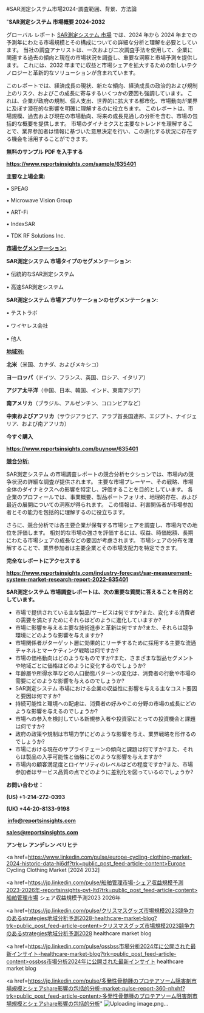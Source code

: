 #SAR測定システム市場2024-調査範囲、背景、方法論

"<strong>SAR測定システム 市場概要 2024-2032</strong>

グローバル レポート <a href=https://www.reportsinsights.com/sample/635401>SAR測定システム 市場</a> では、2024 年から 2024 年までの予測年にわたる市場規模とその構成についての詳細な分析と理解を必要としています。 当社の調査アナリストは、一次および二次調査手法を使用して、企業に関連する過去の傾向と現在の市場状況を調査し、重要な洞察と市場予測を提供します。 これには、2032 年までに収益と市場シェアを拡大​​するための新しいテクノロジーと革新的なソリューションが含まれています。

このレポートでは、経済成長の現状、新たな傾向、経済成長の政治的および規制上のリスク、およびこの成長に寄与するいくつかの要因も強調しています。 これは、企業が政府の規制、個人支出、世界的に拡大する都市化、市場動向が業界に及ぼす潜在的な影響を明確に理解するのに役立ちます。 このレポートは、市場規模、過去および現在の市場動向、将来の成長見通しの分析を含む、市場の包括的な概要を提供します。 市場のダイナミクスと主要なトレンドを理解することで、業界参加者は情報に基づいた意思決定を行い、この進化する状況に存在する機会を活用することができます。

<strong><b>無料のサンプル PDF を入手する</b></strong>

<a href=https://www.reportsinsights.com/sample/635401><strong><u>https://www.reportsinsights.com/sample/635401</u></strong></a>

<strong>主要な上場企業:</strong>

• SPEAG

• Microwave Vision Group

• ART-Fi

• IndexSAR

• TDK RF Solutions Inc.

<strong><u>市場セグメンテーション</u></strong><strong><u>:</u></strong>

<strong>SAR測定システム 市場タイプのセグメンテーション:</strong>

• 伝統的なSAR測定システム

• 高速SAR測定システム

<strong>SAR測定システム 市場アプリケーションのセグメンテーション:</strong>

• テストラボ

• ワイヤレス会社

• 他人

<strong><u>地域別</u></strong><strong><u>:</u></strong>

<strong>北米</strong>（米国、カナダ、およびメキシコ）

<strong>ヨーロッパ</strong>（ドイツ、フランス、英国、ロシア、イタリア）

<strong>アジア太平洋</strong>（中国、日本、韓国、インド、東南アジア）

<strong>南アメリカ</strong>（ブラジル、アルゼンチン、コロンビアなど）

<strong>中東およびアフリカ</strong>（サウジアラビア、アラブ首長国連邦、エジプト、ナイジェリア、および南アフリカ）

<strong>今すぐ購入</strong>

<a href=https://www.reportsinsights.com/buynow/635401><strong><u>https://www.reportsinsights.com/buynow/635401</u></strong></a>

<strong><u>競合分析:</u></strong>

SAR測定システム の市場調査レポートの競合分析セクションでは、市場内の競争状況の詳細な調査が提供されます。 主要な市場プレーヤー、その戦略、市場全体のダイナミクスへの影響を特定し、評価することを目的としています。 各企業のプロフィールでは、事業概要、製品ポートフォリオ、地理的存在、および最近の展開についての洞察が得られます。 この情報は、利害関係者が市場参加者とその能力を包括的に理解するのに役立ちます。

さらに、競合分析では各主要企業が保有する市場シェアを調査し、市場内での地位を評価します。 相対的な市場の強さを評価するには、収益、時価総額、長期にわたる市場シェアの成長などの要因が考慮されます。 市場シェアの分布を理解することで、業界参加者は主要企業とその市場支配力を特定できます。

<strong>完全なレポートにアクセスする</strong>

<a href=https://www.reportsinsights.com/industry-forecast/sar-measurement-system-market-research-report-2022-635401><strong><u><b>https://www.reportsinsights.com/industry-forecast/sar-measurement-system-market-research-report-2022-635401</b></u></strong></a>

<strong><b>SAR測定システム 市場調査レポートは、次の重要な質問に答えることを目的としています。</b></strong>
<ul>
  <li>市場で提供されている主な製品/サービスは何ですか?また、変化する消費者の需要を満たすためにそれらはどのように進化していますか?</li>
  <li>市場に影響を与える主要な技術進歩と革新は何ですか?また、それらは競争環境にどのような影響を与えますか?</li>
  <li>市場関係者がターゲット層に効果的にリーチするために採用する主要な流通チャネルとマーケティング戦略は何ですか?</li>
  <li>市場の価格動向はどのようなものですか?また、さまざまな製品セグメントや地域ごとに価格はどのように変化するのでしょうか?</li>
  <li>年齢層や所得水準などの人口動態パターンの変化は、消費者の行動や市場の需要にどのような影響を与えるのでしょうか?</li>
  <li>SAR測定システム 市場における企業の収益性に影響を与える主なコスト要因と要因は何ですか?</li>
  <li>持続可能性と環境への配慮は、消費者の好みやこの分野の市場の成長にどのような影響を与えるのでしょうか?</li>
  <li>市場への参入を検討している新規参入者や投資家にとっての投資機会と課題は何ですか?</li>
  <li>政府の政策や規制は市場力学にどのような影響を与え、業界戦略を形作るのでしょうか?</li>
  <li>市場における現在のサプライチェーンの傾向と課題は何ですか?また、それらは製品の入手可能性と価格にどのような影響を与えますか?</li>
  <li>市場内の顧客満足度とロイヤリティのレベルはどの程度ですか?また、市場参加者はサービス品質の点でどのように差別化を図っているのでしょうか?</li>
</ul>
<strong>お問い合わせ：</strong>

<strong>(US) +1-214-272-0393</strong>

<strong>(UK) +44-20-8133-9198</strong>

<strong> </strong><a href=info@reportsinsights.com><strong><u>info@reportsinsights.com</u></strong></a>

<a href=sales@reportsinsights.com><strong><u>sales@reportsinsights.com</u></strong></a>

<strong>アンセレ アンデレン ベリヒテ</strong>

<a href=https://www.linkedin.com/pulse/europe-cycling-clothing-market-2024-historic-data-hj6df?trk=public_post_feed-article-content>Europe Cycling Clothing Market [2024 2032]</a>

<a href=https://jp.linkedin.com/pulse/船舶管理市場-シェア収益規模予測2023-2026年-reportsinsights-pvt-ltd?trk=public_post_feed-article-content>船舶管理市場 シェア収益規模予測2023 2026年</a>

<a href=https://jp.linkedin.com/pulse/クリスマスグッズ市場規模2023競争力のあるstrategies地域分析予測2028-healthcare-market-blog?trk=public_post_feed-article-content>クリスマスグッズ市場規模2023競争力のあるstrategies地域分析予測2028 healthcare market blog</a>

<a href=https://jp.linkedin.com/pulse/ossbss市場分析2024年に公開された最新インサイト-healthcare-market-blog?trk=public_post_feed-article-content>ossbss市場分析2024年に公開された最新インサイト healthcare market blog</a>

<a href=https://jp.linkedin.com/pulse/多発性骨髄腫のプロテアソーム阻害剤市場規模とシェアshare影響の包括的分析-market-pulse-report-360-nhxhf?trk=public_post_feed-article-content>多発性骨髄腫のプロテアソーム阻害剤市場規模とシェアshare影響の包括的分析</a>"
![Uploading image.png…]()
